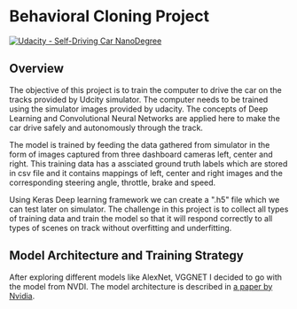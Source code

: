 # Behavioral Cloning Project

[![Udacity - Self-Driving Car NanoDegree](https://s3.amazonaws.com/udacity-sdc/github/shield-carnd.svg)](http://www.udacity.com/drive)

Overview
---
The objective of this project is to train the computer to drive the car on the tracks provided by Udcity simulator. The computer needs to be trained using the simulator images provided by udacity. The concepts of Deep Learning and Convolutional Neural Networks are applied here to make the car drive safely and autonomously through the track. 

The model is trained by feeding the data gathered from simulator in the form of images captured from three dashboard cameras left, center and right. This training data has a assciated ground truth labels which are stored in csv file and it contains mappings of left, center and right images and the corresponding steering angle, throttle, brake and speed. 

Using Keras Deep learning framework we can create a ".h5" file which we can test later on simulator. The challenge in this project is to collect all types of training data and train the model so that it will respond correctly to all types of scenes on track without overfitting and underfitting. 

Model Architecture and Training Strategy
---
After exploring different models like AlexNet, VGGNET I decided to go with the model from NVDI. The model architecture is described in [a paper by Nvidia](http://images.nvidia.com/content/tegra/automotive/images/2016/solutions/pdf/end-to-end-dl-using-px.pdf).  
